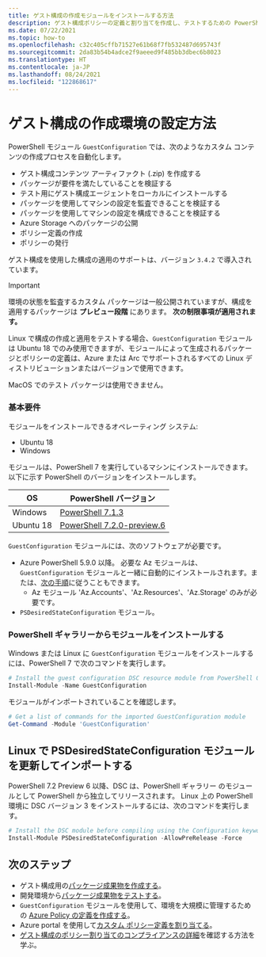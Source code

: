 ```yaml
---
title: ゲスト構成の作成モジュールをインストールする方法
description: ゲスト構成ポリシーの定義と割り当てを作成し、テストするための PowerShell モジュールをインストールする方法について説明します。
ms.date: 07/22/2021
ms.topic: how-to
ms.openlocfilehash: c32c405cffb71527e61b68f7fb532487d695743f
ms.sourcegitcommit: 2da83b54b4adce2f9aeeed9f485bb3dbec6b8023
ms.translationtype: HT
ms.contentlocale: ja-JP
ms.lasthandoff: 08/24/2021
ms.locfileid: "122868617"
---
```

# <a name="how-to-setup-a-guest-configuration-authoring-environment"></a>ゲスト構成の作成環境の設定方法

PowerShell モジュール `GuestConfiguration` では、次のようなカスタム コンテンツの作成プロセスを自動化します。

- ゲスト構成コンテンツ アーティファクト (.zip) を作成する
- パッケージが要件を満たしていることを検証する
- テスト用にゲスト構成エージェントをローカルにインストールする
- パッケージを使用してマシンの設定を監査できることを検証する
- パッケージを使用してマシンの設定を構成できることを検証する
- Azure Storage へのパッケージの公開
- ポリシー定義の作成
- ポリシーの発行

ゲスト構成を使用した構成の適用のサポートは、バージョン `3.4.2` で導入されています。

> [!IMPORTANT]
> 環境の状態を監査するカスタム パッケージは一般公開されていますが、構成を適用するパッケージは **プレビュー段階** にあります。 **次の制限事項が適用されます。**
> 
> Linux で構成の作成と適用をテストする場合、`GuestConfiguration` モジュールは Ubuntu 18 でのみ使用できますが、モジュールによって生成されるパッケージとポリシーの定義は、Azure または Arc でサポートされるすべての Linux ディストリビューションまたはバージョンで使用できます。
>
> MacOS でのテスト パッケージは使用できません。

### <a name="base-requirements"></a>基本要件

モジュールをインストールできるオペレーティング システム:

- Ubuntu 18
- Windows

モジュールは、PowerShell 7 を実行しているマシンにインストールできます。 以下に示す PowerShell のバージョンをインストールします。

| OS | PowerShell バージョン |
|-|-|
|Windows|[PowerShell 7.1.3](https://github.com/PowerShell/PowerShell/releases/tag/v7.1.3)|
|Ubuntu 18|[PowerShell 7.2.0-preview.6](https://github.com/PowerShell/PowerShell/releases/tag/v7.2.0-preview.6)|

`GuestConfiguration` モジュールには、次のソフトウェアが必要です。

- Azure PowerShell 5.9.0 以降。 必要な Az モジュールは、`GuestConfiguration` モジュールと一緒に自動的にインストールされます。または、[次の手順](/powershell/azure/install-az-ps)に従うこともできます。
  - Az モジュール 'Az.Accounts'、'Az.Resources'、'Az.Storage' のみが必要です。
- `PSDesiredStateConfiguration` モジュール。

### <a name="install-the-module-from-the-powershell-gallery"></a>PowerShell ギャラリーからモジュールをインストールする

Windows または Linux に `GuestConfiguration` モジュールをインストールするには、PowerShell 7 で次のコマンドを実行します。

```powershell
# Install the guest configuration DSC resource module from PowerShell Gallery
Install-Module -Name GuestConfiguration
```

モジュールがインポートされていることを確認します。

```powershell
# Get a list of commands for the imported GuestConfiguration module
Get-Command -Module 'GuestConfiguration'
```

## <a name="update-and-import-the-psdesiredstateconfiguration-module-on-linux"></a>Linux で PSDesiredStateConfiguration モジュールを更新してインポートする

PowerShell 7.2 Preview 6 以降、DSC は、PowerShell ギャラリー のモジュールとして PowerShell から独立してリリースされます。 Linux 上の PowerShell 環境に DSC バージョン 3 をインストールするには、次のコマンドを実行します。

```powershell
# Install the DSC module before compiling using the Configuration keyword
Install-Module PSDesiredStateConfiguration -AllowPreRelease -Force
```

## <a name="next-steps"></a>次のステップ

- ゲスト構成用の[パッケージ成果物を作成する](./guest-configuration-create.md)。
- 開発環境から[パッケージ成果物をテストする](./guest-configuration-create-test.md)。
- `GuestConfiguration` モジュールを使用して、環境を大規模に管理するための [Azure Policy の定義を作成する](./guest-configuration-create-definition.md)。
- Azure portal を使用して[カスタム ポリシー定義を割り当てる](../assign-policy-portal.md)。
- [ゲスト構成のポリシー割り当てのコンプライアンスの詳細](./determine-non-compliance.md#compliance-details-for-guest-configuration)を確認する方法を学ぶ。
